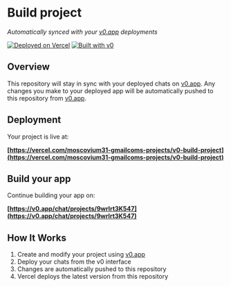 # Build project

*Automatically synced with your [v0.app](https://v0.app) deployments*

[![Deployed on Vercel](https://img.shields.io/badge/Deployed%20on-Vercel-black?style=for-the-badge&logo=vercel)](https://vercel.com/moscovium31-gmailcoms-projects/v0-build-project)
[![Built with v0](https://img.shields.io/badge/Built%20with-v0.app-black?style=for-the-badge)](https://v0.app/chat/projects/9wrlrt3K547)

## Overview

This repository will stay in sync with your deployed chats on [v0.app](https://v0.app).
Any changes you make to your deployed app will be automatically pushed to this repository from [v0.app](https://v0.app).

## Deployment

Your project is live at:

**[https://vercel.com/moscovium31-gmailcoms-projects/v0-build-project](https://vercel.com/moscovium31-gmailcoms-projects/v0-build-project)**

## Build your app

Continue building your app on:

**[https://v0.app/chat/projects/9wrlrt3K547](https://v0.app/chat/projects/9wrlrt3K547)**

## How It Works

1. Create and modify your project using [v0.app](https://v0.app)
2. Deploy your chats from the v0 interface
3. Changes are automatically pushed to this repository
4. Vercel deploys the latest version from this repository
